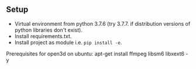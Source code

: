 ## Setup
- Virtual environment from python 3.7.6 (try 3.7.7. if distribution versions of python libraries don't exist).
- Install requirements.txt.
- Install project as module i.e. `pip install -e`.

Prerequisites for open3d on ubuntu:
apt-get install ffmpeg libsm6 libxext6 -y

